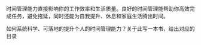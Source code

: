 时间管理能力直接影响你的工作效率和生活质量。良好的时间管理能帮助你高效完成任务，避免拖延，同时还能为自我提升、休息和家庭生活腾出时间。

如何系统科学、可落地的提升个人的时间管理能力？关于此写一本书，给出对应的目录